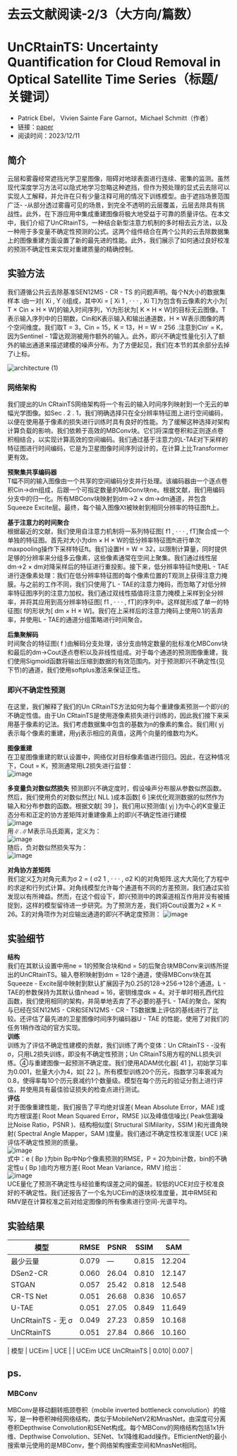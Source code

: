 # 去云文献阅读-2/3（大方向/篇数）
# UnCRtainTS: Uncertainty Quantification for Cloud Removal in Optical Satellite Time Series（标题/关键词）
- Patrick Ebel， Vivien Sainte Fare Garnot，Michael Schmitt（作者）
- 链接：[paper](http://arxiv.org/abs/2304.05464)
- 阅读时间：2023/12/11

## 简介  
云层和雾霾经常遮挡光学卫星图像，阻碍对地球表面进行连续、密集的监测。虽然现代深度学习方法可以隐式地学习忽略这种遮挡，但作为预处理的显式云去除可以实现人工解释，并允许在只有少量注释可用的情况下训练模型。由于遮挡场景范围广泛- -从部分透过雾霾可见的场景，到完全不透明的云层覆盖，云层去除具有挑战性。此外，在下游应用中集成重建图像将极大地受益于可靠的质量评估。在本文中，我们介绍了UnCRtainTS，一种结合新型注意力机制的多时相去云方法，以及一种用于多变量不确定性预测的公式。这两个组件结合在两个公共的云去除数据集上的图像重建方面设置了新的最先进的性能。此外，我们展示了如何通过良好校准的预测不确定性来实现对重建质量的精确控制。  

## 实验方法  
我们遵循公共云去除基准SEN12MS - CR - TS 的问题声明。每个N大小的数据集样本 i由一对( Xi , Y i)组成，其中Xi = [ Xi 1 , · · · , Xi T]为包含有云像素的大小为[ T × Cin × H × W]的输入时间序列，Yi为形状为[ K × H × W]的目标无云图像。T表示输入序列中的日期数，Cin和K表示输入和输出通道数，H × W表示图像的两个空间维度。我们取T = 3，Cin = 15，K = 13，H = W = 256 .注意到Cin ̸ = K，因为Sentinel - 1雷达观测被用作额外的输入。此外，即兴不确定性量化引入了额外的输出通道来描述建模的噪声分布。为了方便起见，我们在本节的其余部分去掉了i上标。  

![architecture (1)](https://github.com/ZYJ-Group/Tanghy/assets/94824386/95c3d163-81b3-4623-be51-9c47bd4fb5cb)  


### 网络架构  
我们提出的Un CRtainTS网络架构将一个有云的输入时间序列映射到一个无云的单幅光学图像。如Sec . 2 . 1，我们明确选择只在全分辨率特征图上进行空间编码，以便在使用基于像素的损失进行训练时具有良好的性能。为了缓解这种选择对架构计算负载的影响，我们依赖于高效的MBConv块。它们将深度卷积和正则逐点卷积相结合，以实现计算高效的空间编码。我们通过基于注意力的L-TAE对下采样的特征图进行时间编码，它是为卫星图像时间序列设计的，在计算上比Transformer更有效。  

**预聚集共享编码器**  
T幅不同的输入图像由一个共享的空间编码分支并行处理。该编码器由一个逐点卷积Cin→dm组成，后跟一个可指定数量的MBConv块ne。根据文献，我们用编码分支中的归一化。所有MBConv块映射到dm→2 × dm→dm通道，并包含Squeeze Excite层。最终，每个输入图像Xt被映射到相同分辨率的特征图ft上。  

**基于注意力的时间聚合**  
根据最近的文献，我们使用自注意力机制将一系列特征图[ f1 , · · · , fT]聚合成一个单独的特征图。首先对大小为dm × H × W的低分辨率特征图ft进行单次maxpooling操作下采样特征ft。我们设置H = W = 32，以限制计算量，同时提供足够的分辨率来分组多云像素，这些像素通常在空间上聚集。我们通过线性层dm→2 × dm对降采样后的特征进行重投影。接下来，低分辨率特征ft使用L - TAE 进行逐像素处理：我们在低分辨率特征图的每个像素位置的T观测上获得注意力掩膜。与之前的工作不同，我们只使用了L - TAE的注意力掩码，而忽略了对低分辨率特征图序列的注意力加权。我们通过双线性插值将注意力掩模上采样到全分辨率，并将其应用到高分辨率特征图[ f1 , · · · , fT]的序列中。这样就形成了单一的特征图( f的形状为[ dm × H × W]。我们在上采样后的注意力掩码上使用0.1的丢弃率，并使用L - TAE的通道分组策略进行时间聚合。  

**后集聚解码**  
时间聚合的特征图( f )由解码分支处理，该分支由特定数量的批标准化MBConv块和最后的dm→Cout逐点卷积以及非线性组成。对于每个通道的预测图像重建，我们使用Sigmoid函数将输出压缩到数据的有效范围内。对于预测即兴不确定性(见下节)的通道，我们使用softplus激活来保证正性。  


### 即兴不确定性预测  
在这里，我们解释了我们的Un CRtainTS方法如何为每个重建像素预测一个即兴的不确定性值。由于Un CRtainTS是使用逐像素损失进行训练的，因此我们接下来采用基于像素的记法。我们考虑数据集中包含的基数为n的像素的集合。我们用( yj表示每个像素的重建，用yj表示相应的真值，这两个向量的维数均为K。  

**图像重建**  
在卫星图像重建的默认设置中，网络仅对目标像素值进行回归。因此，在这种情况下，Cout = K，预测通常用L2损失进行监督：  
![image](https://github.com/ZYJ-Group/Tanghy/assets/94824386/ea1d0b2d-d865-4b5c-a1bd-da62a40f84f5)    


**多变量负对数似然损失**
预测即兴不确定度时，假设噪声分布服从参数似然函数。然后，我们使用负的对数似然比( NLL )成本函数[ 6 ]来优化观测数据的似然作为输入和分布参数的函数。根据文献[ 39 ]，我们用以预测值( yj )为中心的K变量正态分布和正定的协方差矩阵对重建像素上的即兴不确定性进行建模  
![image](https://github.com/ZYJ-Group/Tanghy/assets/94824386/ac363d39-6d88-497f-99a6-b731cd27d059)  
用∥.∥M表示马氏距离，定义为：  
![image](https://github.com/ZYJ-Group/Tanghy/assets/94824386/baa086d0-748e-4868-ae84-f120b7789002)  
随后，负对数似然损失写为：  
![image](https://github.com/ZYJ-Group/Tanghy/assets/94824386/e4308d05-9347-4848-8c9a-81cab348d4e8)  

**对角协方差矩阵**  
我们定义∑为对角元素为σ 2 = ( σ2 1 , · · · , σ2 K)的对角矩阵.这大大简化了方程中的求逆和行列式计算。对角线模型允许每个通道有不同的方差预测，我们通过实验发现以有所裨益。然而，在这个假设下，即兴预测中的跨渠道相互作用并没有被捕捉到，这样的模型留待进一步研究。为了预测方差，我们将Cout设置为2 × K = 26。Σ的对角项作为对应输出通道的即兴不确定度预测：
![image](https://github.com/ZYJ-Group/Tanghy/assets/94824386/ac06b304-ceec-4f44-9008-74bf257b66d6)   

## 实验细节
**结构**  
我们在其默认设置中用ne = 1的预聚合块和nd = 5的后聚合块MBConv来训练所提出的UnCRtainTS。输入卷积映射到dm = 128个通道，使得MBConv块在其Squeeze - Excite层中映射到默认扩展因子为0.25的128→256→128个通道。L - TAE的参数保持为其默认值nhead = 16，密钥维度dk = 4。对于单时相孔西代拉函数，我们使用相同的架构，并简单地丢弃了不必要的基于L - TAE的聚合。架构与已经在SEN12MS - CR和SEN12MS - CR - TS数据集上评估的基线进行了比较。还评估了最先进的卫星图像时间序列编码器U - TAE 的性能，使用了对我们的任务1稍作改动的官方实现。  
**训练**  
训练为了评估不确定性建模的贡献，我们训练了两个变体：Un CRtainTS - -没有σ，只用L2损失训练，即没有不确定性预测；Un CRtainTS用方程的NLL损失训练。④与重建图像一起预测不确定度。我们使用ADAM优化器[ 41 ]，初始学习率为0.001，批量大小为4，如[ 22 ]。所有模型训练20个历元，指数学习率衰减为0.8，使得率每10个历元衰减约1个数量级。模型在每个历元的验证分割上进行评估，并使用具有最佳验证损失的检查点进行测试。  
**评估**  
对于图像重建性能，我们报告了平均绝对误差( Mean Absolute Error，MAE )或均方根误差( Root Mean Squared Error，RMSE )以及峰值信噪比( Peak信漏噪比Noise Ratio，PSNR )、结构相似度( Structural SIMilarity，SSIM )和光谱角映射( Spectral Angle Mapper，SAM )度量。我们通过不确定性校准误差( UCE )来评估不确定性预测的质量。  
![image](https://github.com/ZYJ-Group/Tanghy/assets/94824386/b9e323e3-7781-4801-946e-c9585100290e)  
式中：e ( Bp )为bin Bp中Np个像素预测的RMSE，P = 20为bin计数，bin的不确定性u ( Bp )由均方根方差( Root Mean Variance，RMV )给出：  
![image](https://github.com/ZYJ-Group/Tanghy/assets/94824386/90ebc98e-a0c5-4cd0-8037-fe28fae125b1)  
UCE量化了预测不确定性与经验重构误差之间的偏差。较低的UCE对应于校准良好的不确定性。我们还报告了一个名为UCEim的逐块校准度量，其中RMSE和RMV是在计算校准之前对给定图像的所有像素进行空间-光谱平均。  

## 实验结果
| 模型                  | RMSE | PSNR  | SSIM  |  SAM   |
|-----------------------|------|-------|-------|--------|
| 最少云量               | 0.079| —     | 0.815 | 12.204 |
| DSen2-CR              | 0.060| 26.04 | 0.810 | 12.147 |
| STGAN                 | 0.057| 25.42 | 0.818 | 12.548 |
| CR-TS Net             | 0.051| 26.68 | 0.836 | 10.657 |
| U-TAE                 | 0.051| 27.05 | 0.849 | 11.649 |
| UnCRtainTS - 无 σ     | 0.049| 27.23 | 0.859 | 10.168 |
| UnCRtainTS            | 0.051| 27.84 | 0.866 | 10.160 |


| 模型                 | UCEim | UCE | 
| UCEim UCE UnCRtainTS | 0.010| 0.007 | 



## ps.
### MBConv
MBConv是移动翻转瓶颈卷积（mobile inverted bottleneck convolution）的缩写，是一种卷积神经网络结构，类似于MobileNetV2和MnasNet，由深度可分离卷积Depthwise Convolution和SENet构成。每个MBConv的网络结构包括1x1升维、Depthwise Convolution、SENet、1x1降维和add操作。EfficientNet的最小搜索单元使用的是MBConv，整个网络架构搜索空间和MnasNet相同。

